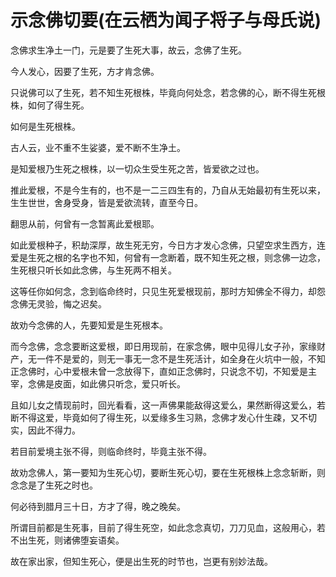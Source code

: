 # 示念佛切要(在云栖为闻子将子与母氏说)

念佛求生净土一门，元是要了生死大事，故云，念佛了生死。

今人发心，因要了生死，方才肯念佛。

只说佛可以了生死，若不知生死根株，毕竟向何处念，若念佛的心，断不得生死根株，如何了得生死。

如何是生死根株。

古人云，业不重不生娑婆，爱不断不生净土。

是知爱根乃生死之根株，以一切众生受生死之苦，皆爱欲之过也。

推此爱根，不是今生有的，也不是一二三四生有的，乃自从无始最初有生死以来，生生世世，舍身受身，皆是爱欲流转，直至今日。

翻思从前，何曾有一念暂离此爱根耶。

如此爱根种子，积劫深厚，故生死无穷，今日方才发心念佛，只望空求生西方，连爱是生死之根的名字也不知，何曾有一念断着，既不知生死之根，则念佛一边念，生死根只听长如此念佛，与生死两不相关。

这等任你如何念，念到临命终时，只见生死爱根现前，那时方知佛全不得力，却怨念佛无灵验，悔之迟矣。

故劝今念佛的人，先要知爱是生死根本。

而今念佛，念念要断这爱根，即日用现前，在家念佛，眼中见得儿女子孙，家缘财产，无一件不是爱的，则无一事无一念不是生死活计，如全身在火坑中一般，不知正念佛时，心中爱根未曾一念放得下，直如正念佛时，只说念不切，不知爱是主宰，念佛是皮面，如此佛只听念，爱只听长。

且如儿女之情现前时，回光看看，这一声佛果能敌得这爱么，果然断得这爱么，若断不得这爱，毕竟如何了得生死，以爱缘多生习熟，念佛才发心什生疎，又不切实，因此不得力。

若目前爱境主张不得，则临命终时，毕竟主张不得。

故劝念佛人，第一要知为生死心切，要断生死心切，要在生死根株上念念斩断，则念念是了生死之时也。

何必待到腊月三十日，方才了得，晚之晚矣。

所谓目前都是生死事，目前了得生死空，如此念念真切，刀刀见血，这般用心，若不出生死，则诸佛堕妄语矣。

故在家出家，但知生死心，便是出生死的时节也，岂更有别妙法哉。